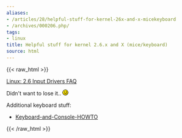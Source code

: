 ```yaml
---
aliases:
- /articles/28/helpful-stuff-for-kernel-26x-and-x-micekeyboard
- /archives/000206.php/
tags:
- linux
title: Helpful stuff for kernel 2.6.x and X (mice/keyboard)
source: html
---
```

{{< raw_html >}}
<p><a href="http://kerneltrap.org/node/view/2199">Linux: 2.6 Input Drivers FAQ</a></p>

<p>Didn't want to lose it.. <img alt="&#58;-&#41;" src="/images/smilies/grin.gif" class="icon" /></p>

<p>Additional keyboard stuff:</p>

<ul>
<li><a href="http://www.tldp.org/HOWTO/Keyboard-and-Console-HOWTO-15.html">Keyboard-and-Console-HOWTO</a></li>
</ul>
{{< /raw_html >}}

